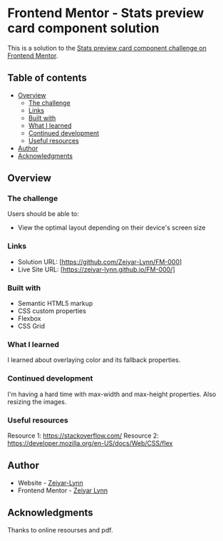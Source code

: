 # Frontend Mentor - Stats preview card component solution

This is a solution to the [Stats preview card component challenge on Frontend Mentor](https://www.frontendmentor.io/challenges/stats-preview-card-component-8JqbgoU62).

## Table of contents
- [Overview](#overview)
  - [The challenge](#the-challenge)
  - [Links](#links)
  - [Built with](#built-with)
  - [What I learned](#what-i-learned)
  - [Continued development](#continued-development)
  - [Useful resources](#useful-resources)
- [Author](#author)
- [Acknowledgments](#acknowledgments)


## Overview

### The challenge
Users should be able to:
- View the optimal layout depending on their device's screen size

### Links
- Solution URL: [https://github.com/Zeiyar-Lynn/FM-000]
- Live Site URL: [https://zeiyar-lynn.github.io/FM-000/]

### Built with
- Semantic HTML5 markup
- CSS custom properties
- Flexbox
- CSS Grid

### What I learned
I learned about overlaying color and its fallback properties. 

### Continued development
I'm having a hard time with max-width and max-height properties. Also resizing the images.

### Useful resources
Resource 1: https://stackoverflow.com/
Resource 2: https://developer.mozilla.org/en-US/docs/Web/CSS/flex

## Author
- Website - [Zeiyar-Lynn](https://github.com/Zeiyar-Lynn)
- Frontend Mentor - [Zeiyar Lynn](https://www.frontendmentor.io/profile/Zeiyar-Lynn)

## Acknowledgments
Thanks to online resourses and pdf.
